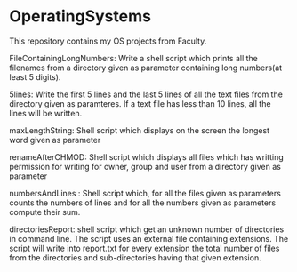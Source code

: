 # OperatingSystems

This repository contains my OS projects from Faculty.

FileContainingLongNumbers:  Write a shell script which prints all the filenames from a directory given as parameter containing long numbers(at least 5 digits). 

5lines: Write the first 5 lines and the last 5 lines of all the text files from the directory given as paramteres. If a text file has less than 10 lines, all the lines will be written. 

maxLengthString: Shell script which displays on the screen the longest word given as parameter

renameAfterCHMOD: Shell script which displays all files which has writting permission for writing for owner, group and user from a directory given as parameter

numbersAndLines : Shell script which, for all the files given as parameters counts the numbers of lines and for all the numbers given as parameters compute their sum. 

directoriesReport: shell script which get an unknown number of directories in command line. The script uses an external file containing extensions. The script will write into report.txt for every extension the total number of files from the directories and sub-directories having that given extension. 
